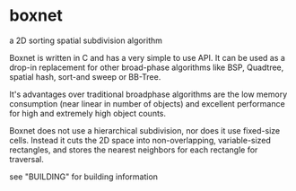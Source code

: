 boxnet
======

a 2D sorting spatial subdivision algorithm

Boxnet is written in C and has a very simple to use API.
It can be used as a drop-in replacement for other broad-phase
algorithms like BSP, Quadtree, spatial hash, sort-and sweep or
BB-Tree.

It's advantages over traditional broadphase algorithms are the
low memory consumption (near linear in number of objects) and
excellent performance for high and extremely high object counts.

Boxnet does not use a hierarchical subdivision, nor does it use
fixed-size cells. Instead it cuts the 2D space into non-overlapping,
variable-sized rectangles, and stores the nearest neighbors for each
rectangle for traversal.


see "BUILDING" for building information
